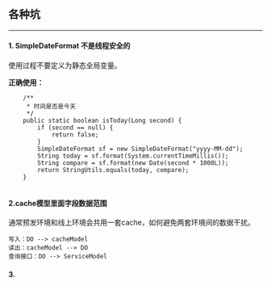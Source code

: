 ## 各种坑

---

#### 1. SimpleDateFormat 不是线程安全的

使用过程不要定义为静态全局变量。

**正确使用：**

```
    /**
     * 时间是否是今天
     */
    public static boolean isToday(Long second) {
        if (second == null) {
            return false;
        }
        SimpleDateFormat sf = new SimpleDateFormat("yyyy-MM-dd");
        String today = sf.format(System.currentTimeMillis());
        String compare = sf.format(new Date(second * 1000L));
        return StringUtils.equals(today, compare);
    }
    
```


#### 2.cache模型里面字段数据范围
通常预发环境和线上环境会共用一套cache，如何避免两套环境间的数据干扰。

```
写入：DO --> cacheModel
读出：cacheModel --> DO
查询接口：DO --> ServiceModel
```
#### 3.